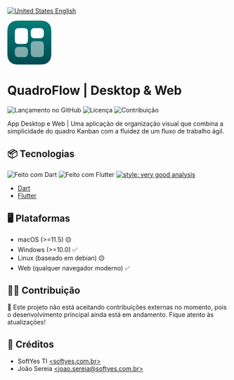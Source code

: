 [![United States](https://raw.githubusercontent.com/stevenrskelton/flag-icon/master/png/16/country-4x3/us.png "United States") English](README_EN.md)

<img width="100" height="100" src="readme/logo.png" alt="project logo">

# QuadroFlow | Desktop & Web

![Lançamento no GitHub](https://img.shields.io/github/v/release/QuadroFlow/quadroflow_client?include_prereleases&color=007E7A)
![Licença](https://img.shields.io/github/license/QuadroFlow/quadroflow_client?color=007E7A)
![Contribuição](https://img.shields.io/badge/contributions-Closed-007E7A)

App Desktop e Web | Uma aplicação de organização visual que combina a
simplicidade do quadro Kanban com a fluidez de um fluxo de trabalho ágil.

## 📦 Tecnologias

![Feito com Dart](https://img.shields.io/badge/frontend-Dart-007E7A)
![Feito com Flutter](https://img.shields.io/badge/frontend-Flutter-007E7A)
[![style: very good analysis](https://img.shields.io/badge/style-very_good_analysis-B22C89.svg)](https://pub.dev/packages/very_good_analysis)

* [Dart](https://dart.dev/)
* [Flutter](https://flutter.dev/)

## 🖥️ Plataformas

* macOS (>=11.5) 🟡
* Windows (>=10.0) ✅
* Linux (baseado em debian) 🟡
* Web (qualquer navegador moderno) ✅

## 🧑‍💻 Contribuição

🚫 Este projeto não está aceitando contribuições externas no momento, pois o
desenvolvimento principal ainda está em andamento. Fique atento às atualizações!

## 📜 Créditos

* SoftYes TI [\<softyes.com.br\>](https://softyes.com.br)
* João Sereia [\<joao.sereia@softyes.com.br\>](mailto:joao.sereia@softyes.com.br)
